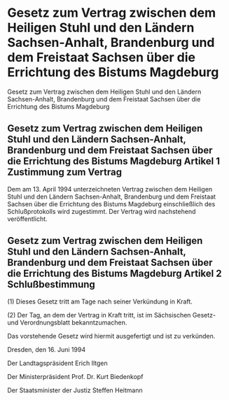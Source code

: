 # Gesetz zum Vertrag zwischen dem Heiligen Stuhl und den Ländern Sachsen-Anhalt, Brandenburg und dem Freistaat Sachsen über die Errichtung des Bistums Magdeburg

Gesetz zum Vertrag zwischen dem Heiligen Stuhl und den Ländern Sachsen-Anhalt, Brandenburg und dem Freistaat Sachsen über die Errichtung des Bistums Magdeburg

## Gesetz zum Vertrag zwischen dem Heiligen Stuhl und den Ländern Sachsen-Anhalt, Brandenburg und dem Freistaat Sachsen über die Errichtung des Bistums Magdeburg Artikel 1  Zustimmung zum Vertrag

Dem am 13. April 1994 unterzeichneten 
        Vertrag zwischen dem Heiligen Stuhl und den Ländern Sachsen-Anhalt, Brandenburg und dem Freistaat Sachsen über die Errichtung des Bistums Magdeburg einschließlich des Schlußprotokolls wird zugestimmt. Der Vertrag wird nachstehend veröffentlicht.


## Gesetz zum Vertrag zwischen dem Heiligen Stuhl und den Ländern Sachsen-Anhalt, Brandenburg und dem Freistaat Sachsen über die Errichtung des Bistums Magdeburg Artikel 2  Schlußbestimmung

(1) Dieses Gesetz tritt am Tage nach seiner Verkündung in Kraft.

(2) Der Tag, an dem der Vertrag in Kraft tritt, ist im Sächsischen Gesetz- und Verordnungsblatt bekanntzumachen.

Das vorstehende Gesetz wird hiermit ausgefertigt und ist zu verkünden.

Dresden, den 16. Juni 1994

Der Landtagspräsident 
         Erich Iltgen

Der Ministerpräsident 
         Prof. Dr. Kurt Biedenkopf

Der Staatsminister der Justiz 
         Steffen Heitmann

